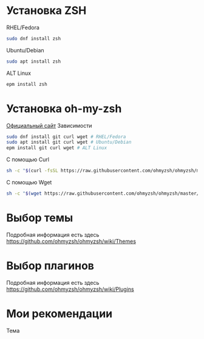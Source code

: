 # Установка ZSH 
RHEL/Fedora
```bash
sudo dnf install zsh
```
Ubuntu/Debian
```bash
sudo apt install zsh
```
ALT Linux
```bash
epm install zsh
```
# Установка oh-my-zsh
[Официальный сайт](https://ohmyz.sh/)
Зависимости
```bash
sudo dnf install git curl wget # RHEL/Fedora
sudo apt install git curl wget # Ubuntu/Debian
epm install git curl wget # ALT Linux
```
С помощью Curl
```bash
sh -c "$(curl -fsSL https://raw.githubusercontent.com/ohmyzsh/ohmyzsh/master/tools/install.sh)"
```
С помощью Wget
```bash
sh -c "$(wget https://raw.githubusercontent.com/ohmyzsh/ohmyzsh/master/tools/install.sh -O -)"
```
# Выбор темы
Подробная информация есть здесь
https://github.com/ohmyzsh/ohmyzsh/wiki/Themes

# Выбор плагинов
Подробная информация есть здесь
https://github.com/ohmyzsh/ohmyzsh/wiki/Plugins

# Мои рекомендации
Тема